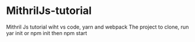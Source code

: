 # MithrilJs-tutorial
Mithril Js tutorial wiht vs code, yarn  and webpack
The project to clone, run yar init or npm init then npm start